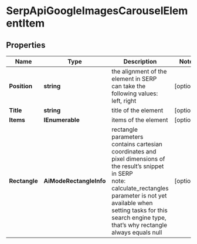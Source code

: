 # SerpApiGoogleImagesCarouselElementItem


## Properties

| Name | Type | Description | Notes |
|------------ | ------------- | ------------- | -------------|
**Position** | **string** | the alignment of the element in SERP<br>can take the following values:<br>left, right |[optional]|
**Title** | **string** | title of the element |[optional]|
**Items** | **IEnumerable<SerpApiCarouselElement>** | items of the element |[optional]|
**Rectangle** | **AiModeRectangleInfo** | rectangle parameters<br>contains cartesian coordinates and pixel dimensions of the result’s snippet in SERP<br>note: calculate_rectangles parameter is not yet available when setting tasks for this search engine type, that’s why rectangle always equals null |[optional]|